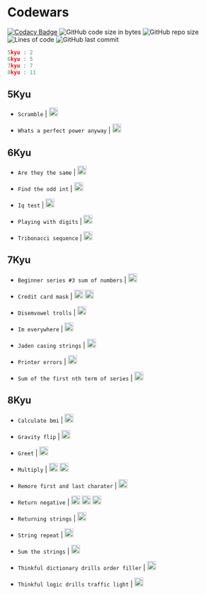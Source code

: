 # Codewars

[![Codacy Badge](https://app.codacy.com/project/badge/Grade/569dfe5fc5c84deaba902a4151cab5c5)](https://www.codacy.com/gh/Sigmanificient/codewars/dashboard?utm_source=github.com&amp;utm_medium=referral&amp;utm_content=Sigmanificient/codewars&amp;utm_campaign=Badge_Grade) 
![GitHub code size in bytes](https://img.shields.io/github/languages/code-size/Sigmanificient/codewars)
![GitHub repo size](https://img.shields.io/github/repo-size/Sigmanificient/codewars)
![Lines of code](https://img.shields.io/tokei/lines/github/Sigmanificient/codewars)
![GitHub last commit](https://img.shields.io/github/last-commit/Sigmanificient/codewars)
```c
5kyu : 2
6kyu : 5
7kyu : 7
8kyu : 11
```

## 5Kyu

*  `Scramble` |
   <img src="https://github.com/Sigmanificient/codewars/tree/master/assets/py.png" height="20px">

*  `Whats a perfect power anyway` |
   <img src="https://github.com/Sigmanificient/codewars/tree/master/assets/py.png" height="20px">

## 6Kyu

*  `Are they the same` |
   <img src="https://github.com/Sigmanificient/codewars/tree/master/assets/py.png" height="20px">

*  `Find the odd int` |
   <img src="https://github.com/Sigmanificient/codewars/tree/master/assets/py.png" height="20px">

*  `Iq test` |
   <img src="https://github.com/Sigmanificient/codewars/tree/master/assets/py.png" height="20px">

*  `Playing with digits` |
   <img src="https://github.com/Sigmanificient/codewars/tree/master/assets/py.png" height="20px">

*  `Tribonacci sequence` |
   <img src="https://github.com/Sigmanificient/codewars/tree/master/assets/py.png" height="20px">

## 7Kyu

*  `Beginner series #3 sum of numbers` |
   <img src="https://github.com/Sigmanificient/codewars/tree/master/assets/py.png" height="20px">

*  `Credit card mask` |
   <img src="https://github.com/Sigmanificient/codewars/tree/master/assets/js.png" height="20px"> <img src="https://github.com/Sigmanificient/codewars/tree/master/assets/py.png" height="20px">

*  `Disemvowel trolls` |
   <img src="https://github.com/Sigmanificient/codewars/tree/master/assets/py.png" height="20px">

*  `Im everywhere` |
   <img src="https://github.com/Sigmanificient/codewars/tree/master/assets/py.png" height="20px">

*  `Jaden casing strings` |
   <img src="https://github.com/Sigmanificient/codewars/tree/master/assets/py.png" height="20px">

*  `Printer errors` |
   <img src="https://github.com/Sigmanificient/codewars/tree/master/assets/py.png" height="20px">

*  `Sum of the first nth term of series` |
   <img src="https://github.com/Sigmanificient/codewars/tree/master/assets/py.png" height="20px">

## 8Kyu

*  `Calculate bmi` |
   <img src="https://github.com/Sigmanificient/codewars/tree/master/assets/py.png" height="20px">

*  `Gravity flip` |
   <img src="https://github.com/Sigmanificient/codewars/tree/master/assets/py.png" height="20px">

*  `Greet` |
   <img src="https://github.com/Sigmanificient/codewars/tree/master/assets/py.png" height="20px">

*  `Multiply` |
   <img src="https://github.com/Sigmanificient/codewars/tree/master/assets/py.png" height="20px"> <img src="https://github.com/Sigmanificient/codewars/tree/master/assets/sql.png" height="20px">

*  `Remore first and last charater` |
   <img src="https://github.com/Sigmanificient/codewars/tree/master/assets/py.png" height="20px">

*  `Return negative` |
   <img src="https://github.com/Sigmanificient/codewars/tree/master/assets/js.png" height="20px"> <img src="https://github.com/Sigmanificient/codewars/tree/master/assets/php.png" height="20px"> <img src="https://github.com/Sigmanificient/codewars/tree/master/assets/py.png" height="20px">

*  `Returning strings` |
   <img src="https://github.com/Sigmanificient/codewars/tree/master/assets/sql.png" height="20px">

*  `String repeat` |
   <img src="https://github.com/Sigmanificient/codewars/tree/master/assets/py.png" height="20px">

*  `Sum the strings` |
   <img src="https://github.com/Sigmanificient/codewars/tree/master/assets/py.png" height="20px">

*  `Thinkful dictionary drills order filler` |
   <img src="https://github.com/Sigmanificient/codewars/tree/master/assets/py.png" height="20px">

*  `Thinkful logic drills traffic light` |
   <img src="https://github.com/Sigmanificient/codewars/tree/master/assets/py.png" height="20px">

